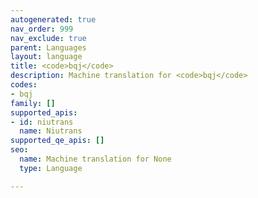 ```yaml
---
autogenerated: true
nav_order: 999
nav_exclude: true
parent: Languages
layout: language
title: <code>bqj</code>
description: Machine translation for <code>bqj</code>
codes:
- bqj
family: []
supported_apis:
- id: niutrans
  name: Niutrans
supported_qe_apis: []
seo:
  name: Machine translation for None
  type: Language

---
```


